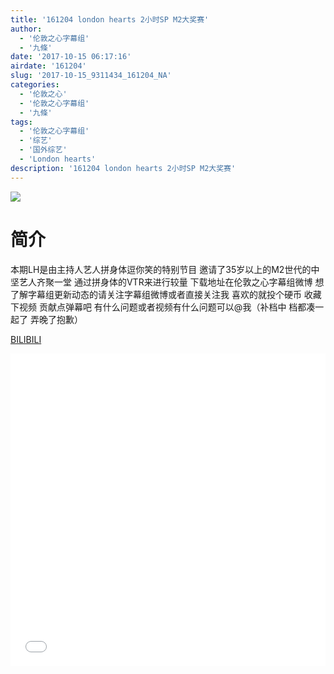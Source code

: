 ```yaml
---
title: '161204 london hearts 2小时SP M2大奖赛'
author: 
  - '伦敦之心字幕组'
  - '九條'
date: '2017-10-15 06:17:16'
airdate: '161204'
slug: '2017-10-15_9311434_161204_NA'
categories: 
  - '伦敦之心'
  - '伦敦之心字幕组'
  - '九條'
tags: 
  - '伦敦之心字幕组'
  - '综艺'
  - '国外综艺'
  - 'London hearts'
description: '161204 london hearts 2小时SP M2大奖赛'
---
```


![](https://i.imgur.com/kKFVVAb.jpg)

# 简介  
本期LH是由主持人艺人拼身体逗你笑的特别节目 邀请了35岁以上的M2世代的中坚艺人齐聚一堂 通过拼身体的VTR来进行较量 下载地址在伦敦之心字幕组微博 想了解字幕组更新动态的请关注字幕组微博或者直接关注我 喜欢的就投个硬币 收藏下视频 贡献点弹幕吧 有什么问题或者视频有什么问题可以@我（补档中 档都凑一起了 弄晚了抱歉）

  [BILIBILI](https://www.bilibili.com/video/av9311434/)


  <iframe src="//www.bilibili.com/html/html5player.html?cid=15387129&aid=9311434" width="100%" height="500" frameborder="0" allowfullscreen="allowfullscreen"></iframe>
